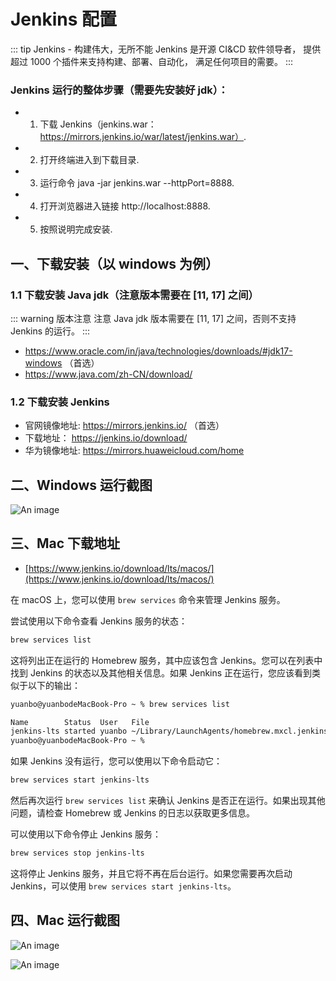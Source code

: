 # Jenkins 配置

::: tip Jenkins - 构建伟大，无所不能
Jenkins 是开源 CI&CD 软件领导者， 提供超过 1000 个插件来支持构建、部署、自动化， 满足任何项目的需要。
:::

### Jenkins 运行的整体步骤（需要先安装好 jdk）：

- 1. 下载 Jenkins（jenkins.war：https://mirrors.jenkins.io/war/latest/jenkins.war）.
- 2. 打开终端进入到下载目录.
- 3. 运行命令 java -jar jenkins.war --httpPort=8888.
- 4. 打开浏览器进入链接 http://localhost:8888.
- 5. 按照说明完成安装.

## 一、下载安装（以 windows 为例）

### 1.1 下载安装 Java jdk（注意版本需要在 [11, 17] 之间）

::: warning 版本注意
注意 Java jdk 版本需要在 [11, 17] 之间，否则不支持 Jenkins 的运行。
:::

- https://www.oracle.com/in/java/technologies/downloads/#jdk17-windows （首选）
- https://www.java.com/zh-CN/download/

### 1.2 下载安装 Jenkins

- 官网镜像地址: https://mirrors.jenkins.io/ （首选）
- 下载地址： https://jenkins.io/download/
- 华为镜像地址: https://mirrors.huaweicloud.com/home

## 二、Windows 运行截图

![An image](/images/tools/jenkins/jenkins.png)

## 三、Mac 下载地址

- [https://www.jenkins.io/download/lts/macos/](https://www.jenkins.io/download/lts/macos/)

在 macOS 上，您可以使用 `brew services` 命令来管理 Jenkins 服务。

尝试使用以下命令查看 Jenkins 服务的状态：

```bash
brew services list
```

这将列出正在运行的 Homebrew 服务，其中应该包含 Jenkins。您可以在列表中找到 Jenkins 的状态以及其他相关信息。如果 Jenkins 正在运行，您应该看到类似于以下的输出：

```bash
yuanbo@yuanbodeMacBook-Pro ~ % brew services list

Name        Status  User   File
jenkins-lts started yuanbo ~/Library/LaunchAgents/homebrew.mxcl.jenkins-lts.plist
yuanbo@yuanbodeMacBook-Pro ~ %
```

如果 Jenkins 没有运行，您可以使用以下命令启动它：

```bash
brew services start jenkins-lts
```

然后再次运行 `brew services list` 来确认 Jenkins 是否正在运行。如果出现其他问题，请检查 Homebrew 或 Jenkins 的日志以获取更多信息。

可以使用以下命令停止 Jenkins 服务：

```bash
brew services stop jenkins-lts
```

这将停止 Jenkins 服务，并且它将不再在后台运行。如果您需要再次启动 Jenkins，可以使用 `brew services start jenkins-lts`。

## 四、Mac 运行截图

![An image](/images/dev-ops/jenkins.png)

![An image](/images/dev-ops/jenkins-2.png)
